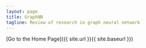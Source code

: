 ```yaml
---
layout: page
title: GraphNN
tagline: Review of research in graph neural network
---
```


[Go to the Home Page]({{ site.url }}{{ site.baseurl }})
